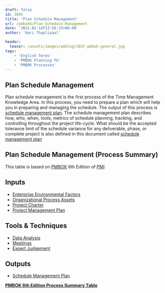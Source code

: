 ```yaml
---
draft: false
id: 3045   
title: 'Plan Schedule Management'
url: /pmbok6/Plan-Schedule-Management
date: '2021-02-14T13:58:33+00:00'
author: 'Hari Thapliyaal'

header:
  teaser: /assets/images/pmblog/1037-pmbok-general.jpg
tags:
    - 'English Terms'
    - 'PMBOK Planning PG'
    - 'PMBOK Processes'
---
```


## Plan Schedule Management

Plan schedule management is the first process of the Time Management Knowledge Area. In this process, you need to prepare a plan which will help you in preparing and managing the schedule. The output of this process is [schedule management plan](/pmbok6/pmbok6/schedule-management-plan). The schedule management plan describes how, who, when, tools, metrics of schedule planning, tracking, and controlling throughout the project life-cycle. What should be the accepted tolerance limit of the schedule variance for any deliverable, phase, or complete project is also defined in this document called [schedule management plan](/pmbok6/pmbok/schedule-management-plan)

## Plan Schedule Management (Process Summary)

This table is based on [PMBOK](https://www.pmi.org/pmbok-guide-standards) 6th Edition of [PMI](https:/www.pmi.org)

## **Inputs**

- [Enterprise Environmental Factors](/pmbok6/enterprise-environmental-factors)
- [Organizational Process Assets](/pmbok6/organizational-process-assets)
- [Project Charter](/pmbok6/project-charter)
- [Project Management Plan](/pmbok6/project-management-plan)

## **Tools &amp; Techniques**

- [Data Analysis](/pmbok6/data-analysis)
- [Meetings](/pmbok6/meetings)
- [Expert Judgement](/pmbok6/expert-judgement)

## **Outputs**

- [Schedule Management Plan](/pmbok6/schedule-management-plan)

**[PMBOK 6th Edition Process Summary Table](process-groups-and-processes-in-pmbok6/)**

